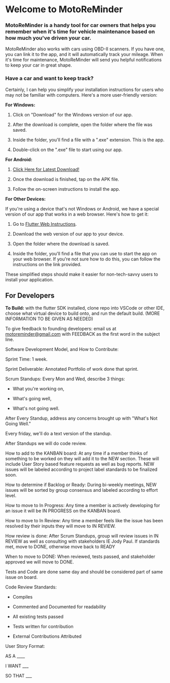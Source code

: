 
#  Welcome to MotoReMinder

  

###  MotoReMinder is a handy tool for car owners that helps you remember when it's time for vehicle maintenance based on how much you've driven your car.

  

MotoReMinder also works with cars using OBD-II scanners. If you have one, you can link it to the app, and it will automatically track your mileage. When it's time for maintenance, MotoReMinder will send you helpful notifications to keep your car in great shape.

  

###  Have a car and want to keep track?

Certainly, I can help you simplify your installation instructions for users who may not be familiar with computers. Here's a more user-friendly version:

  

**For Windows:**

  

1.  Click on "Download" for the Windows version of our app.

2.  After the download is complete, open the folder where the file was saved.

3.  Inside the folder, you'll find a file with a ".exe" extension. This is the app.

4.  Double-click on the ".exe" file to start using our app.

  

**For Android:**

  

1.  [Click Here for Latest Download!](https://github.com/DanielShermanSchool/MotoReMinder/releases/download/android/MotoReMinderV0.3.apk)

2.  Once the download is finished, tap on the APK file.

3.  Follow the on-screen instructions to install the app.

  

**For Other Devices:**

  

If you're using a device that's not Windows or Android, we have a special version of our app that works in a web browser. Here's how to get it:

  

1.  Go to [Flutter Web Instructions](https://docs.flutter.dev/deployment/web#building-the-app-for-release).

3.  Download the web version of our app to your device.

4.  Open the folder where the download is saved.

5.  Inside the folder, you'll find a file that you can use to start the app on your web browser. If you're not sure how to do this, you can follow the instructions on the link provided.

  

These simplified steps should make it easier for non-tech-savvy users to install your application.

## For Developers


**To Build:** with the flutter SDK installed, clone repo into VSCode or other IDE, choose what virtual device to build onto, and run the default build. (MORE INFORMATION TO BE GIVEN AS NEEDED)

  

To give feedback to founding developers: email us at motoreminder@gmail.com with FEEDBACK as the first word in the subject line.

  

Software Development Model, and How to Contribute:

Sprint Time: 1 week.

Sprint Deliverable: Annotated Portfolio of work done that sprint.

Scrum Standups: Every Mon and Wed, describe 3 things:

*  What you're working on,

*  What's going well,

*  What's not going well.

  

After Every Standup, address any concerns brought up with "What's Not Going Well."

  

Every friday, we'll do a text version of the standup.

  

After Standups we will do code review.

  

How to add to the KANBAN board: At any time if a member thinks of something to be worked on they will add it to the NEW section. These will include User Story based feature requests as well as bug reports. NEW issues will be labeled according to project label standards to be finalized soon.

How to determine if Backlog or Ready: During bi-weekly meetings, NEW issues will be sorted by group consensus and labeled according to effort level.

How to move to In Progress: Any time a member is actively developing for an issue it will be IN PROGRESS on the KANBAN board.

How to move to In Review: Any time a member feels like the issue has been resolved by their inputs they will move to IN REVIEW.

How review is done: After Scrum Standups, group will review issues in IN REVIEW as well as consulting with stakeholders IE Jody Paul. If standards met, move to DONE, otherwise move back to READY

When to move to DONE: When reviewed, tests passed, and stakeholder approved we will move to DONE.

Tests and Code are done same day and should be considered part of same issue on board.

  

Code Review Standards:

*  Compiles

*  Commented and Documented for readability

*  All existing tests passed

*  Tests written for contribution

*  External Contributions Attributed

  
  

User Story Format:

AS A ____

I WANT ___

SO THAT ___
